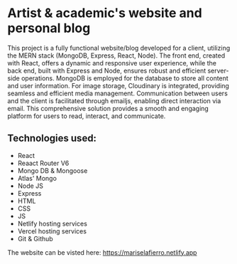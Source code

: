 # Artist & academic's website and personal blog

This project is a fully functional website/blog developed for a client, utilizing the MERN stack (MongoDB, Express, React, Node). The front end, created with React, offers a dynamic and responsive user experience, while the back end, built with Express and Node, ensures robust and efficient server-side operations. MongoDB is employed for the database to store all content and user information. For image storage, Cloudinary is integrated, providing seamless and efficient media management. Communication between users and the client is facilitated through emailjs, enabling direct interaction via email. This comprehensive solution provides a smooth and engaging platform for users to read, interact, and communicate.

## Technologies used:

- React
- Reaact Router V6
- Mongo DB & Mongoose
- Atlas' Mongo
- Node JS
- Express
- HTML
- CSS
- JS
- Netlify hosting services
- Vercel hosting services
- Git & Github

The website can be visted here: https://mariselafierro.netlify.app
